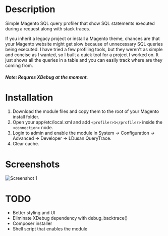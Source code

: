 # Description

Simple Magento SQL query profiler that show SQL statements executed during a request along with stack traces.

If you inherit a legacy project or install a Magento theme, chances are that your Magento website might get slow because of unnecessary SQL queries being executed. I have tried a few profiling tools, but they weren't as simple and concise as I wanted, so I built a quick tool for a project I worked on. It just shows all the queries in a table and you can easily track where are they coming from.

##### Note: Requres XDebug at the moment.

# Installation

1. Download the module files and copy them to the root of your Magento install folder.
3. Open your app/etc/local.xml and add ```<profiler>1</profiler>``` inside the ```<connection>``` node.
4. Login to admin and enable the module in System -> Configuration -> Advanced -> Developer -> LDusan QueryTrace.
4. Clear cache.

# Screenshots

![Screenshot 1](https://drive.google.com/open?id=0B8BVKWpy81-5SEpGS3pfUV9tU1U?raw=true)

# TODO

 - Better styling and UI
 - Eliminate XDebug dependency with debug_backtrace()
 - Composer installer
 - Shell script that enables the module
